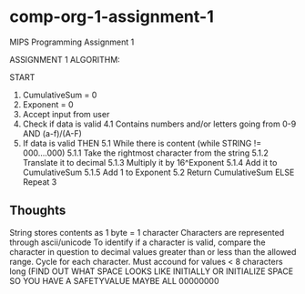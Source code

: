 # comp-org-1-assignment-1
MIPS Programming Assignment 1

ASSIGNMENT 1 ALGORITHM:


START
1. CumulativeSum = 0
2. Exponent = 0
3. Accept input from user
4. Check if data is valid
	4.1 Contains numbers and/or letters going from 0-9 AND (a-f)/(A-F)
5. If data is valid THEN
	5.1 While there is content (while STRING != 000....000)
		5.1.1 Take the rightmost character from the string
		5.1.2 Translate it to decimal
		5.1.3 Multiply it by 16^Exponent
		5.1.4 Add it to CumulativeSum
		5.1.5 Add 1 to Exponent
	5.2 Return CumulativeSum
ELSE
	Repeat 3

	
Thoughts
--------
String stores contents as 1 byte = 1 character
Characters are represented through ascii/unicode
To identify if a character is valid, compare the character in question to decimal values greater than or less than the allowed range.
Cycle for each character.
Must accound for values < 8 characters long
(FIND OUT WHAT SPACE LOOKS LIKE INITIALLY OR INITIALIZE SPACE SO YOU HAVE A SAFETYVALUE MAYBE ALL 00000000
